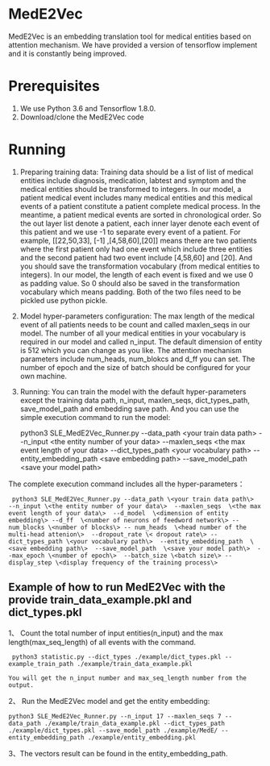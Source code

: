 # MedE2Vec
MedE2Vec is an embedding translation tool for medical entities based on attention mechanism. We have provided a version of tensorflow implement and it is constantly being improved.

# Prerequisites
1.	We use Python 3.6 and Tensorflow 1.8.0. 
2.	Download/clone the MedE2Vec code


# Running
1.	Preparing training data:
  Training data should be a list of list of medical entities include diagnosis, medication, labtest and symptom and the medical entities should be transformed to integers. In our model, a patient medical event includes many medical entities and this medical events of a patient constitute a patient complete medical process. In the meantime, a patient medical events are sorted in chronological order. So the out layer list denote a patient, each inner layer denote each event of this patient and we use -1 to separate every event of a patient. For example, [[22,50,33], [-1] ,[4,58,60],[20]] means there are two patients where the first patient only had one event which include three entities and the second patient had two event include [4,58,60] and [20]. And you should save the transformation vocabulary (from medical entities to integers). In our model, the length of each event is fixed and we use 0 as padding value. So 0 should also be saved in the transformation vocabulary which means padding. Both of the two files need to be pickled use python pickle.

2.	Model hyper-parameters configuration:
   The max length of the medical event of all patients needs to be count and called maxlen_seqs in our model. The number of all your medical entities in your vocabulary is required in our model and called n_input. The default dimension of entity is 512 which you can change as you like. The attention mechanism parameters include num_heads, num_blokcs and d_ff you can set. The number of epoch and the size of batch should be configured for your own machine.

3.	Running:
You can train the model with the default hyper-parameters except the training data path, n_input, maxlen_seqs, dict_types_path, save_model_path and embedding save path. And you can use the simple execution command to run the model: 

     python3 SLE_MedE2Vec_Runner.py --data_path  \<your train data path\>  --n_input \<the entity number of your data\>  --maxlen_seqs  \<the max event length of your data\>  --dict_types_path \<your vocabulary path\> --entity_embedding_path  \<save embedding path\>  --save_model_path  \<save your model path\>

The complete execution command includes all the hyper-parameters：

     python3 SLE_MedE2Vec_Runner.py --data_path \<your train data path\>  --n_input \<the entity number of your data\>  --maxlen_seqs  \<the max event length of your data\>  --d_model  \<dimension of entity embedding\> --d_ff  \<number of neurons of feedword network\> --num_blocks \<number of blocks\> -- num_heads  \<head number of the multi-head attenion\>  --dropout_rate \< dropout rate\> --dict_types_path \<your vocabulary path\>  --entity_embedding_path  \<save embedding path\>  --save_model_path  \<save your model path\>  --max_epoch \<number of epoch\>  --batch_size \<batch size\> --display_step \<display frequency of the training process\>


## Example of how to run MedE2Vec with the provide train_data_example.pkl and dict_types.pkl

1、	Count the total number of input entities(n_input) and the max length(max_seq_length) of all events with the command.

     python3 statistic.py --dict_types ./example/dict_types.pkl --example_train_path ./example/train_data_example.pkl
    
    You will get the n_input number and max_seq_length number from the output.

2、	Run the MedE2Vec model and get the entity embedding:

    python3 SLE_MedE2Vec_Runner.py --n_input 17 --maxlen_seqs 7 --data_path ./example/train_data_example.pkl --dict_types_path ./example/dict_types.pkl --save_model_path ./example/MedE/ --entity_embedding_path ./example/entity_embedding.pkl

3、The vectors result can be found in the entity_embedding_path.




